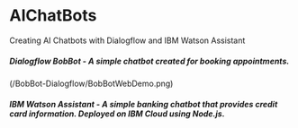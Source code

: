 # AIChatBots
Creating AI Chatbots with Dialogflow and IBM Watson Assistant

##### Dialogflow BobBot - A simple chatbot created for booking appointments.
(/BobBot-Dialogflow/BobBotWebDemo.png)
##### IBM Watson Assistant - A simple banking chatbot that provides credit card information. Deployed on IBM Cloud using Node.js.


